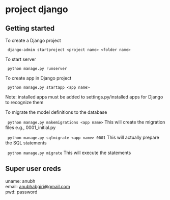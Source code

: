 # project django

## Getting started

To create a Django project

` django-admin startproject <project name> <folder name>`

To start server

` python manage.py runserver`

To create app in Django project

` python manage.py startapp <app name>`

Note: installed apps must be added to settings.py/installed apps for Django to recognize them

To migrate the model definitions to the database

`  python manage.py makemigrations <app name> ` This will create the migration files e.g., 0001_initial.py

` python manage.py sqlmigrate <app name> 0001` This will actually prepare the SQL statements

` python manage.py migrate` This will execute the statements


## Super user creds

uname: anubh  
email: anubhabgiri@gmail.com  
pwd: password